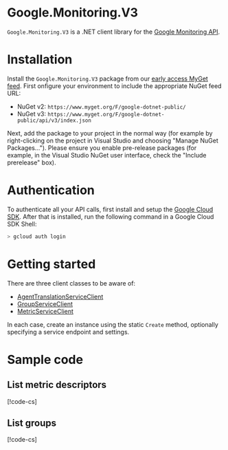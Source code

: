 # Google.Monitoring.V3

`Google.Monitoring.V3` is a .NET client library for the [Google
Monitoring API](https://cloud.google.com/monitoring/api/v3/).

# Installation

Install the `Google.Monitoring.V3` package from our
[early access MyGet
feed](https://www.myget.org/gallery/google-dotnet-public).
First onfigure your environment to include the appropriate NuGet feed
URL:

- NuGet v2: `https://www.myget.org/F/google-dotnet-public/`
- NuGet v3: `https://www.myget.org/F/google-dotnet-public/api/v3/index.json`

Next, add the package to your project in the normal way (for example
by right-clicking on the project in Visual Studio and choosing
"Manage NuGet Packages..."). Please ensure you enable pre-release
packages (for example, in the Visual Studio NuGet user interface,
check the "Include prerelease" box).

# Authentication

To authenticate all your API calls, first install and setup the
[Google Cloud SDK](https://cloud.google.com/sdk/). After that is
installed, run the following command in a Google Cloud SDK Shell:

```sh
> gcloud auth login
```

# Getting started

There are three client classes to be aware of:

- [AgentTranslationServiceClient](obj/api/Google.Monitoring.V3.AgentTranslationServiceClient.yml)
- [GroupServiceClient](obj/api/Google.Monitoring.V3.GroupServiceClient.yml)
- [MetricServiceClient](obj/api/Google.Monitoring.V3.MetricServiceClient.yml)

In each case, create an instance using the static `Create` method,
optionally specifying a service endpoint and settings.

# Sample code

## List metric descriptors

[!code-cs[](obj/snippets/Google.Monitoring.V3.MetricServiceClient.txt#ListMetricDescriptors)]

## List groups

[!code-cs[](obj/snippets/Google.Monitoring.V3.GroupServiceClient.txt#ListGroups)]
